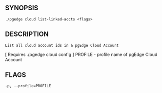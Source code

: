 ## SYNOPSIS
    ./pgedge cloud list-linked-accts <flags>
 
## DESCRIPTION
    List all cloud account ids in a pgEdge Cloud Account
[ Requires ./pgedge cloud config ]
  PROFILE - profile name of pgEdge Cloud Account
 
## FLAGS
    -p, --profile=PROFILE
    
    
